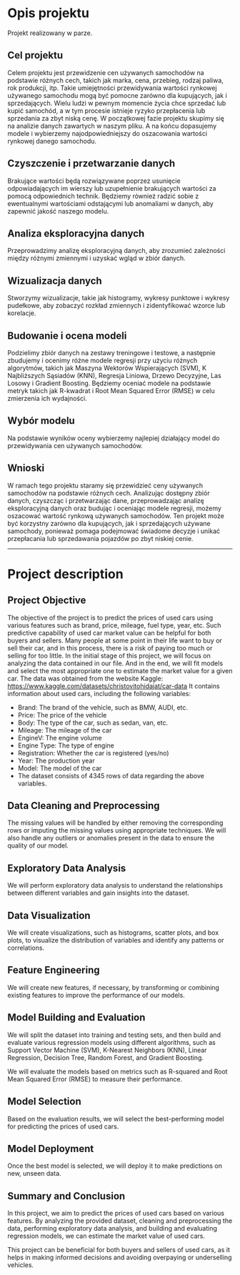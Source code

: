 # Opis projektu

Projekt realizowany w parze.
## Cel projektu
Celem projektu jest przewidzenie cen używanych samochodów na podstawie różnych cech, takich jak marka, cena, przebieg, rodzaj paliwa, rok produkcji, itp. Takie umiejętności przewidywania wartości rynkowej używanego samochodu mogą być pomocne zarówno dla kupujących, jak i sprzedających. Wielu ludzi w pewnym momencie życia chce sprzedać lub kupić samochód, a w tym procesie istnieje ryzyko przepłacenia lub sprzedania za zbyt niską cenę. W początkowej fazie projektu skupimy się na analizie danych zawartych w naszym pliku. A na końcu dopasujemy modele i wybierzemy najodpowiedniejszy do oszacowania wartości rynkowej danego samochodu.

## Czyszczenie i przetwarzanie danych
Brakujące wartości będą rozwiązywane poprzez usunięcie odpowiadających im wierszy lub uzupełnienie brakujących wartości za pomocą odpowiednich technik. Będziemy również radzić sobie z ewentualnymi wartościami odstającymi lub anomaliami w danych, aby zapewnić jakość naszego modelu.

## Analiza eksploracyjna danych
Przeprowadzimy analizę eksploracyjną danych, aby zrozumieć zależności między różnymi zmiennymi i uzyskać wgląd w zbiór danych.

## Wizualizacja danych
Stworzymy wizualizacje, takie jak histogramy, wykresy punktowe i wykresy pudełkowe, aby zobaczyć rozkład zmiennych i zidentyfikować wzorce lub korelacje.

## Budowanie i ocena modeli
Podzielimy zbiór danych na zestawy treningowe i testowe, a następnie zbudujemy i ocenimy różne modele regresji przy użyciu różnych algorytmów, takich jak Maszyna Wektorów Wspierających (SVM), K Najbliższych Sąsiadów (KNN), Regresja Liniowa, Drzewo Decyzyjne, Las Losowy i Gradient Boosting.
Będziemy oceniać modele na podstawie metryk takich jak R-kwadrat i Root Mean Squared Error (RMSE) w celu zmierzenia ich wydajności.

## Wybór modelu
Na podstawie wyników oceny wybierzemy najlepiej działający model do przewidywania cen używanych samochodów.

## Wnioski
W ramach tego projektu staramy się przewidzieć ceny używanych samochodów na podstawie różnych cech. Analizując dostępny zbiór danych, czyszcząc i przetwarzając dane, przeprowadzając analizę eksploracyjną danych oraz budując i oceniając modele regresji, możemy oszacować wartość rynkową używanych samochodów.
Ten projekt może być korzystny zarówno dla kupujących, jak i sprzedających używane samochody, ponieważ pomaga podejmować świadome decyzje i unikać przepłacania lub sprzedawania pojazdów po zbyt niskiej cenie.


---

# Project description

## Project Objective
The objective of the project is to predict the prices of used cars using various features such as brand, price, mileage, fuel type, year, etc.
Such predictive capability of used car market value can be helpful for both buyers and sellers. Many people at some point in their life want to buy or sell their car, and in this process, there is a risk of paying too much or selling for too little.
In the initial stage of this project, we will focus on analyzing the data contained in our file. And in the end, we will fit models and select the most appropriate one to estimate the market value for a given car.
The data was obtained from the website Kaggle: https://www.kaggle.com/datasets/christovitohidajat/car-data
It contains information about used cars, including the following variables:

- Brand: The brand of the vehicle, such as BMW, AUDI, etc.
- Price: The price of the vehicle
- Body: The type of the car, such as sedan, van, etc.
- Mileage: The mileage of the car
- EngineV: The engine volume
- Engine Type: The type of engine
- Registration: Whether the car is registered (yes/no)
- Year: The production year
- Model: The model of the car
- The dataset consists of 4345 rows of data regarding the above variables.

## Data Cleaning and Preprocessing
The missing values will be handled by either removing the corresponding rows or imputing the missing values using appropriate techniques.
We will also handle any outliers or anomalies present in the data to ensure the quality of our model.

## Exploratory Data Analysis
We will perform exploratory data analysis to understand the relationships between different variables and gain insights into the dataset.

## Data Visualization
We will create visualizations, such as histograms, scatter plots, and box plots, to visualize the distribution of variables and identify any patterns or correlations.

## Feature Engineering
We will create new features, if necessary, by transforming or combining existing features to improve the performance of our models.

## Model Building and Evaluation
We will split the dataset into training and testing sets, and then build and evaluate various regression models using different algorithms, such as Support Vector Machine (SVM), K-Nearest Neighbors (KNN), Linear Regression, Decision Tree, Random Forest, and Gradient Boosting.

We will evaluate the models based on metrics such as R-squared and Root Mean Squared Error (RMSE) to measure their performance.

## Model Selection
Based on the evaluation results, we will select the best-performing model for predicting the prices of used cars.

## Model Deployment
Once the best model is selected, we will deploy it to make predictions on new, unseen data.

## Summary and Conclusion
In this project, we aim to predict the prices of used cars based on various features. By analyzing the provided dataset, cleaning and preprocessing the data, performing exploratory data analysis, and building and evaluating regression models, we can estimate the market value of used cars.

This project can be beneficial for both buyers and sellers of used cars, as it helps in making informed decisions and avoiding overpaying or underselling vehicles.
